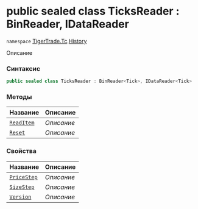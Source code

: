 
# public sealed class TicksReader : BinReader<Tick>, IDataReader<Tick>
`namespace` [TigerTrade.Tc](../../TigerTrade.Tc.md).[History](../../TigerTrade.Tc/History.md)



Описание

### Синтаксис
```csharp
public sealed class TicksReader : BinReader<Tick>, IDataReader<Tick>
```


### Методы
| Название | Описание |
| --- | --- |
| [`ReadItem`](./TicksReader.cs/Методы/ReadItem.md) | *Описание* |
| [`Reset`](./TicksReader.cs/Методы/Reset.md) | *Описание* |

### Свойства
| Название | Описание |
| --- | --- |
| [`PriceStep`](./TicksReader.cs/Свойства/PriceStep.md) | *Описание* |
| [`SizeStep`](./TicksReader.cs/Свойства/SizeStep.md) | *Описание* |
| [`Version`](./TicksReader.cs/Свойства/Version.md) | *Описание* |



